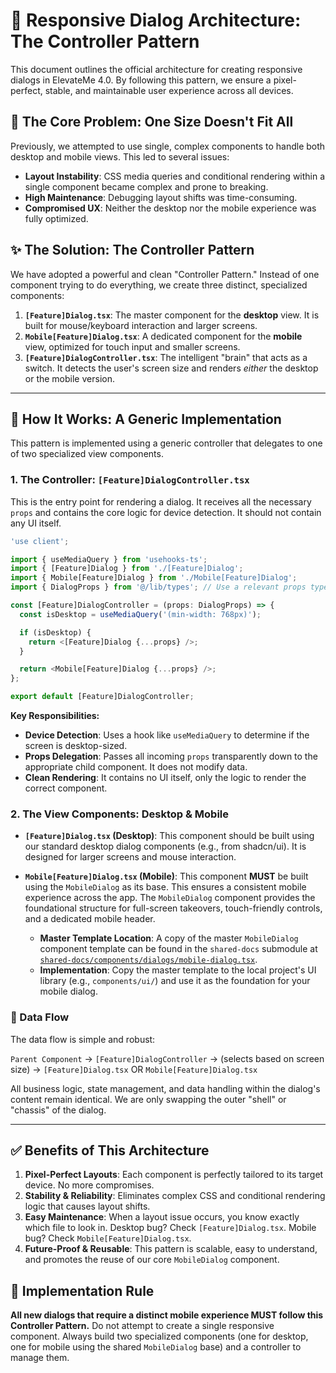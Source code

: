 # 🚀 Responsive Dialog Architecture: The Controller Pattern

This document outlines the official architecture for creating responsive dialogs in ElevateMe 4.0. By following this pattern, we ensure a pixel-perfect, stable, and maintainable user experience across all devices.

## 📌 The Core Problem: One Size Doesn't Fit All

Previously, we attempted to use single, complex components to handle both desktop and mobile views. This led to several issues:
- **Layout Instability**: CSS media queries and conditional rendering within a single component became complex and prone to breaking.
- **High Maintenance**: Debugging layout shifts was time-consuming.
- **Compromised UX**: Neither the desktop nor the mobile experience was fully optimized.

## ✨ The Solution: The Controller Pattern

We have adopted a powerful and clean "Controller Pattern." Instead of one component trying to do everything, we create three distinct, specialized components:

1.  **`[Feature]Dialog.tsx`**: The master component for the **desktop** view. It is built for mouse/keyboard interaction and larger screens.
2.  **`Mobile[Feature]Dialog.tsx`**: A dedicated component for the **mobile** view, optimized for touch input and smaller screens.
3.  **`[Feature]DialogController.tsx`**: The intelligent "brain" that acts as a switch. It detects the user's screen size and renders *either* the desktop or the mobile version.

---

## 🧠 How It Works: A Generic Implementation

This pattern is implemented using a generic controller that delegates to one of two specialized view components.

### 1. The Controller: `[Feature]DialogController.tsx`

This is the entry point for rendering a dialog. It receives all the necessary `props` and contains the core logic for device detection. It should not contain any UI itself.

```typescript
'use client';

import { useMediaQuery } from 'usehooks-ts';
import { [Feature]Dialog } from './[Feature]Dialog';
import { Mobile[Feature]Dialog } from './Mobile[Feature]Dialog';
import { DialogProps } from '@/lib/types'; // Use a relevant props type

const [Feature]DialogController = (props: DialogProps) => {
  const isDesktop = useMediaQuery('(min-width: 768px)');

  if (isDesktop) {
    return <[Feature]Dialog {...props} />;
  }

  return <Mobile[Feature]Dialog {...props} />;
};

export default [Feature]DialogController;
```

**Key Responsibilities:**
- **Device Detection**: Uses a hook like `useMediaQuery` to determine if the screen is desktop-sized.
- **Props Delegation**: Passes all incoming `props` transparently down to the appropriate child component. It does not modify data.
- **Clean Rendering**: It contains no UI itself, only the logic to render the correct component.

### 2. The View Components: Desktop & Mobile

- **`[Feature]Dialog.tsx` (Desktop)**: This component should be built using our standard desktop dialog components (e.g., from shadcn/ui). It is designed for larger screens and mouse interaction.

- **`Mobile[Feature]Dialog.tsx` (Mobile)**: This component **MUST** be built using the `MobileDialog` as its base. This ensures a consistent mobile experience across the app. The `MobileDialog` component provides the foundational structure for full-screen takeovers, touch-friendly controls, and a dedicated mobile header.
    - **Master Template Location**: A copy of the master `MobileDialog` component template can be found in the `shared-docs` submodule at [`shared-docs/components/dialogs/mobile-dialog.tsx`](shared-docs/components/dialogs/mobile-dialog.tsx).
    - **Implementation**: Copy the master template to the local project's UI library (e.g., `components/ui/`) and use it as the foundation for your mobile dialog.

### 🔄 Data Flow

The data flow is simple and robust:

`Parent Component` → `[Feature]DialogController` → (selects based on screen size) → `[Feature]Dialog.tsx` OR `Mobile[Feature]Dialog.tsx`

All business logic, state management, and data handling within the dialog's content remain identical. We are only swapping the outer "shell" or "chassis" of the dialog.

---

## ✅ Benefits of This Architecture

1.  **Pixel-Perfect Layouts**: Each component is perfectly tailored to its target device. No more compromises.
2.  **Stability & Reliability**: Eliminates complex CSS and conditional rendering logic that causes layout shifts.
3.  **Easy Maintenance**: When a layout issue occurs, you know exactly which file to look in. Desktop bug? Check `[Feature]Dialog.tsx`. Mobile bug? Check `Mobile[Feature]Dialog.tsx`.
4.  **Future-Proof & Reusable**: This pattern is scalable, easy to understand, and promotes the reuse of our core `MobileDialog` component.

## 📜 Implementation Rule

**All new dialogs that require a distinct mobile experience MUST follow this Controller Pattern.** Do not attempt to create a single responsive component. Always build two specialized components (one for desktop, one for mobile using the shared `MobileDialog` base) and a controller to manage them.